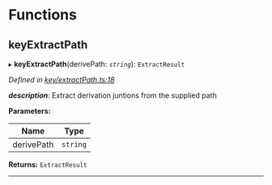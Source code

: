 

# Functions

<a id="keyextractpath"></a>

##  keyExtractPath

▸ **keyExtractPath**(derivePath: *`string`*): `ExtractResult`

*Defined in [key/extractPath.ts:18](https://github.com/polkadot-js/common/blob/1e561a4/packages/util-crypto/src/key/extractPath.ts#L18)*

*__description__*: Extract derivation juntions from the supplied path

**Parameters:**

| Name | Type |
| ------ | ------ |
| derivePath | `string` |

**Returns:** `ExtractResult`

___

